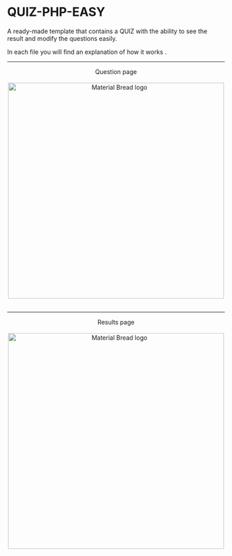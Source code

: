 # QUIZ-PHP-EASY
A ready-made template that contains a QUIZ with the ability to see the result and modify the questions easily.

In each file you will find an explanation of how it works .

----------------------------------------------------------------------------------------------------


<p align="center">
  Question page  <br><br>
  <img width="500" src="https://j.top4top.io/p_2057qgdzd1.png" alt="Material Bread logo">  <br><br>
  
 
</p>


----------------------------------------------------------------------------------------------------

<p align="center">
   Results page  <br><br>
  <img width="500" src="https://k.top4top.io/p_2057ssulb2.png" alt="Material Bread logo">  <br><br>

 
</p>
